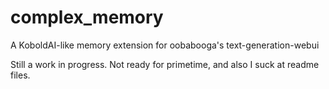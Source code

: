 # complex_memory
A KoboldAI-like memory extension for oobabooga's text-generation-webui

Still a work in progress.  Not ready for primetime, and also I suck at readme files.

